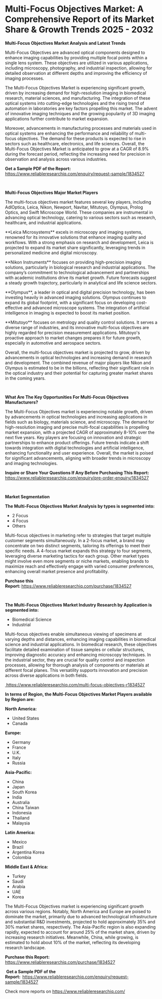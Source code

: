 <p><h1>Multi-Focus Objectives Market: A Comprehensive Report of its Market Share & Growth Trends 2025 - 2032</h1></p><p><strong>Multi-Focus Objectives Market Analysis and Latest Trends</strong></p>
<p><p>Multi-Focus Objectives are advanced optical components designed to enhance imaging capabilities by providing multiple focal points within a single lens system. These objectives are utilized in various applications, including microscopy, photography, and industrial inspection, allowing for detailed observation at different depths and improving the efficiency of imaging processes.</p><p>The Multi-Focus Objectives Market is experiencing significant growth, driven by increasing demand for high-resolution imaging in biomedical research, material sciences, and manufacturing. The integration of these optical systems into cutting-edge technologies and the rising trend of automation in laboratories are key factors propelling this market. The advent of innovative imaging techniques and the growing popularity of 3D imaging applications further contribute to market expansion.</p><p>Moreover, advancements in manufacturing processes and materials used in optical systems are enhancing the performance and reliability of multi-focus objectives. The demand for these products is expected to rise in sectors such as healthcare, electronics, and life sciences. Overall, the Multi-Focus Objectives Market is anticipated to grow at a CAGR of 8.9% during the forecast period, reflecting the increasing need for precision in observation and analysis across various industries.</p></p>
<p><strong>Get a Sample PDF of the Report:&nbsp;</strong> <a href="https://www.reliableresearchiq.com/enquiry/request-sample/1834527?utm_campaign=2279&utm_medium=2&utm_source=Github&utm_content=ia&utm_term=28022025&utm_id=multi-focus-objectives">https://www.reliableresearchiq.com/enquiry/request-sample/1834527</a></p>
<p>&nbsp;</p>
<p><strong>Multi-Focus Objectives Major Market Players</strong></p>
<p><p>The multi-focus objectives market features several key players, including AdlOptica, Leica, Nikon, Newport, Navitar, Mitutoyo, Olympus, Prolog Optics, and Swift Microscope World. These companies are instrumental in advancing optical technology, catering to various sectors such as research, healthcare, and industrial applications.</p><p>**Leica Microsystems** excels in microscopy and imaging systems, renowned for its innovative solutions that enhance imaging quality and workflows. With a strong emphasis on research and development, Leica is projected to expand its market share significantly, leveraging trends in personalized medicine and digital microscopy.</p><p>**Nikon Instruments** focuses on providing high-precision imaging solutions, particularly in biological research and industrial applications. The company’s commitment to technological advancement and partnerships with academic institutions drive its market growth. Future forecasts suggest a steady growth trajectory, particularly in analytical and life science sectors.</p><p>**Olympus**, a leader in optical and digital precision technology, has been investing heavily in advanced imaging solutions. Olympus continues to expand its global footprint, with a significant focus on developing cost-effective and advanced microscope systems. The integration of artificial intelligence in imaging is expected to boost its market position.</p><p>**Mitutoyo** focuses on metrology and quality control solutions. It serves a diverse range of industries, and its innovative multi-focus objectives are highly regarded for precision measurement applications. Mitutoyo's proactive approach to market changes prepares it for future growth, especially in automotive and aerospace sectors.</p><p>Overall, the multi-focus objectives market is projected to grow, driven by advancements in optical technologies and increasing demand in research and development. The combined revenue of major players like Nikon and Olympus is estimated to be in the billions, reflecting their significant role in the optical industry and their potential for capturing greater market shares in the coming years.</p></p>
<p>&nbsp;</p>
<p><strong>What Are The Key Opportunities For Multi-Focus Objectives Manufacturers?</strong></p>
<p><p>The Multi-Focus Objectives market is experiencing notable growth, driven by advancements in optical technologies and increasing applications in fields such as biology, materials science, and microscopy. The demand for high-resolution imaging and precise multi-focal capabilities is propelling market expansion, with a projected CAGR of approximately 8-10% over the next five years. Key players are focusing on innovation and strategic partnerships to enhance product offerings. Future trends indicate a shift towards integration with digital technologies and artificial intelligence, enhancing functionality and user experience. Overall, the market is poised for significant advancements, aligning with broader trends in microscopy and imaging technologies.</p></p>
<p><strong>Inquire or Share Your Questions If Any Before Purchasing This Report:</strong> <a href="https://www.reliableresearchiq.com/enquiry/pre-order-enquiry/1834527?utm_campaign=2279&utm_medium=2&utm_source=Github&utm_content=ia&utm_term=28022025&utm_id=multi-focus-objectives">https://www.reliableresearchiq.com/enquiry/pre-order-enquiry/1834527</a></p>
<p>&nbsp;</p>
<p><strong>Market Segmentation</strong></p>
<p><strong>The Multi-Focus Objectives Market Analysis by types is segmented into:</strong></p>
<p><ul><li>2 Focus</li><li>4 Focus</li><li>Others</li></ul></p>
<p><p>Multi-focus objectives in marketing refer to strategies that target multiple customer segments simultaneously. In a 2-focus market, a brand may concentrate on two distinct segments, tailoring its offerings to meet their specific needs. A 4-focus market expands this strategy to four segments, leveraging diverse marketing tactics for each group. Other market types might involve even more segments or niche markets, enabling brands to maximize reach and effectively engage with varied consumer preferences, enhancing overall market presence and profitability.</p></p>
<p><strong>Purchase this Report:&nbsp;</strong><a href="https://www.reliableresearchiq.com/purchase/1834527?utm_campaign=2279&utm_medium=2&utm_source=Github&utm_content=ia&utm_term=28022025&utm_id=multi-focus-objectives">https://www.reliableresearchiq.com/purchase/1834527</a></p>
<p>&nbsp;</p>
<p><strong>The Multi-Focus Objectives Market Industry Research by Application is segmented into:</strong></p>
<p><ul><li>Biomedical Science</li><li>Industrial</li></ul></p>
<p><p>Multi-focus objectives enable simultaneous viewing of specimens at varying depths and distances, enhancing imaging capabilities in biomedical science and industrial applications. In biomedical research, these objectives facilitate detailed examination of tissue samples or cellular structures, improving diagnostic accuracy and enhancing microscopy techniques. In the industrial sector, they are crucial for quality control and inspection processes, allowing for thorough analysis of components or materials at different focal planes. This versatility supports innovation and precision across diverse applications in both fields.</p></p>
<p><a href="https://www.reliableresearchiq.com/multi-focus-objectives-r1834527?utm_campaign=2279&utm_medium=2&utm_source=Github&utm_content=ia&utm_term=28022025&utm_id=multi-focus-objectives">&nbsp;https://www.reliableresearchiq.com/multi-focus-objectives-r1834527</a></p>
<p><strong>In terms of Region, the Multi-Focus Objectives Market Players available by Region are:</strong></p>
<p>
    <p> <strong> North America: </strong>
        <ul>
            <li>United States</li>
            <li>Canada</li>
        </ul>
        </p> 
    <p> <strong> Europe: </strong>
        <ul>
            <li>Germany</li>
            <li>France</li>
            <li>U.K.</li>
            <li>Italy</li>
            <li>Russia</li>
        </ul>
        </p> 
    <p> <strong> Asia-Pacific: </strong>
        <ul>
            <li>China</li>
            <li>Japan</li>
            <li>South Korea</li>
            <li>India</li>
            <li>Australia</li>
            <li>China Taiwan</li>
            <li>Indonesia</li>
            <li>Thailand</li>
            <li>Malaysia</li>
        </ul>
        </p> 
    <p> <strong> Latin America: </strong>
        <ul>
            <li>Mexico</li>
            <li>Brazil</li>
            <li>Argentina Korea</li>
            <li>Colombia</li>
        </ul>
        </p> 
    <p> <strong> Middle East & Africa: </strong>
        <ul>
            <li>Turkey</li>
            <li>Saudi</li>
            <li>Arabia</li>
            <li>UAE</li>
            <li>Korea</li>
        </ul>
    </p>
    </p>
<p><p>The Multi-Focus Objectives market is experiencing significant growth across various regions. Notably, North America and Europe are poised to dominate the market, primarily due to advanced technological infrastructure and substantial R&D investments, projected to hold approximately 35% and 30% market shares, respectively. The Asia-Pacific region is also expanding rapidly, expected to account for around 25% of the market share, driven by increasing research initiatives. Meanwhile, China, while growing, is estimated to hold about 10% of the market, reflecting its developing research landscape.</p></p>
<p><strong>Purchase this Report: </strong><a href="https://www.reliableresearchiq.com/purchase/1834527?utm_campaign=2279&utm_medium=2&utm_source=Github&utm_content=ia&utm_term=28022025&utm_id=multi-focus-objectives">https://www.reliableresearchiq.com/purchase/1834527</a></p>
<p>&nbsp;<strong>Get a Sample PDF of the Report:&nbsp;&nbsp;</strong><a href="https://www.reliableresearchiq.com/enquiry/request-sample/1834527?utm_campaign=2279&utm_medium=2&utm_source=Github&utm_content=ia&utm_term=28022025&utm_id=multi-focus-objectives">https://www.reliableresearchiq.com/enquiry/request-sample/1834527</a></p>
<p><strong></strong></p>
<p>Check more reports on <a href="https://www.reliableresearchiq.com/?utm_campaign=2279&utm_medium=2&utm_source=Github&utm_content=ia&utm_term=28022025&utm_id=multi-focus-objectives">https://www.reliableresearchiq.com/</a></p>